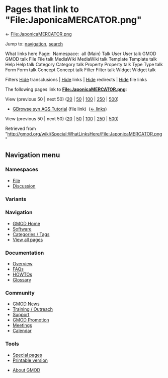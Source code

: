 <div id="mw-page-base" class="noprint">

</div>

<div id="mw-head-base" class="noprint">

</div>

<div id="content" class="mw-body" role="main">

<span id="top"></span>

<div id="mw-js-message" style="display:none;">

</div>



# <span dir="auto">Pages that link to "File:JaponicaMERCATOR.png"</span>

<div id="bodyContent">

<div id="contentSub">

←
[File:JaponicaMERCATOR.png](/wiki/File:JaponicaMERCATOR.png "File:JaponicaMERCATOR.png")

</div>

<div id="jump-to-nav" class="mw-jump">

Jump to: [navigation](#mw-navigation), [search](#p-search)

</div>

<div id="mw-content-text">

What links here Page:  Namespace:  all (Main) Talk User User talk GMOD
GMOD talk File File talk MediaWiki MediaWiki talk Template Template talk
Help Help talk Category Category talk Property Property talk Type Type
talk Form Form talk Concept Concept talk Filter Filter talk Widget
Widget talk

Filters
[Hide](/mediawiki/index.php?title=Special:WhatLinksHere/File:JaponicaMERCATOR.png&hidetrans=1 "Special:WhatLinksHere/File:JaponicaMERCATOR.png")
transclusions \|
[Hide](/mediawiki/index.php?title=Special:WhatLinksHere/File:JaponicaMERCATOR.png&hidelinks=1 "Special:WhatLinksHere/File:JaponicaMERCATOR.png")
links \|
[Hide](/mediawiki/index.php?title=Special:WhatLinksHere/File:JaponicaMERCATOR.png&hideredirs=1 "Special:WhatLinksHere/File:JaponicaMERCATOR.png")
redirects \|
[Hide](/mediawiki/index.php?title=Special:WhatLinksHere/File:JaponicaMERCATOR.png&hideimages=1 "Special:WhatLinksHere/File:JaponicaMERCATOR.png")
file links

The following pages link to
**[File:JaponicaMERCATOR.png](/wiki/File:JaponicaMERCATOR.png "File:JaponicaMERCATOR.png")**:

View (previous 50 \| next 50)
([20](/mediawiki/index.php?title=Special:WhatLinksHere/File:JaponicaMERCATOR.png&limit=20 "Special:WhatLinksHere/File:JaponicaMERCATOR.png")
\|
[50](/mediawiki/index.php?title=Special:WhatLinksHere/File:JaponicaMERCATOR.png&limit=50 "Special:WhatLinksHere/File:JaponicaMERCATOR.png")
\|
[100](/mediawiki/index.php?title=Special:WhatLinksHere/File:JaponicaMERCATOR.png&limit=100 "Special:WhatLinksHere/File:JaponicaMERCATOR.png")
\|
[250](/mediawiki/index.php?title=Special:WhatLinksHere/File:JaponicaMERCATOR.png&limit=250 "Special:WhatLinksHere/File:JaponicaMERCATOR.png")
\|
[500](/mediawiki/index.php?title=Special:WhatLinksHere/File:JaponicaMERCATOR.png&limit=500 "Special:WhatLinksHere/File:JaponicaMERCATOR.png"))

- [GBrowse syn AGS
  Tutorial](/wiki/GBrowse_syn_AGS_Tutorial "GBrowse syn AGS Tutorial")
  (file link) ‎ <span class="mw-whatlinkshere-tools">([←
  links](/mediawiki/index.php?title=Special:WhatLinksHere&target=GBrowse+syn+AGS+Tutorial "Special:WhatLinksHere"))</span>

View (previous 50 \| next 50)
([20](/mediawiki/index.php?title=Special:WhatLinksHere/File:JaponicaMERCATOR.png&limit=20 "Special:WhatLinksHere/File:JaponicaMERCATOR.png")
\|
[50](/mediawiki/index.php?title=Special:WhatLinksHere/File:JaponicaMERCATOR.png&limit=50 "Special:WhatLinksHere/File:JaponicaMERCATOR.png")
\|
[100](/mediawiki/index.php?title=Special:WhatLinksHere/File:JaponicaMERCATOR.png&limit=100 "Special:WhatLinksHere/File:JaponicaMERCATOR.png")
\|
[250](/mediawiki/index.php?title=Special:WhatLinksHere/File:JaponicaMERCATOR.png&limit=250 "Special:WhatLinksHere/File:JaponicaMERCATOR.png")
\|
[500](/mediawiki/index.php?title=Special:WhatLinksHere/File:JaponicaMERCATOR.png&limit=500 "Special:WhatLinksHere/File:JaponicaMERCATOR.png"))

</div>

<div class="printfooter">

Retrieved from
"<http://gmod.org/wiki/Special:WhatLinksHere/File:JaponicaMERCATOR.png>"

</div>

<div id="catlinks" class="catlinks catlinks-allhidden">

</div>

<div class="visualClear">

</div>

</div>

</div>

<div id="mw-navigation">

## Navigation menu

<div id="mw-head">



<div id="left-navigation">

<div id="p-namespaces" class="vectorTabs" role="navigation"
aria-labelledby="p-namespaces-label">

### Namespaces

- <span id="ca-nstab-image"><a href="/wiki/File:JaponicaMERCATOR.png" accesskey="c"
  title="View the file page [c]">File</a></span>
- <span id="ca-talk"><a
  href="/mediawiki/index.php?title=File_talk:JaponicaMERCATOR.png&amp;action=edit&amp;redlink=1"
  accesskey="t"
  title="Discussion about the content page [t]">Discussion</a></span>

</div>

<div id="p-variants" class="vectorMenu emptyPortlet" role="navigation"
aria-labelledby="p-variants-label">

### 

### Variants[](#)

<div class="menu">

</div>

</div>

</div>





</div>

</div>

</div>

<div id="mw-panel">

<div id="p-logo" role="banner">

<a href="/wiki/Main_Page"
style="background-image: url(http://gmod.org/images/GMOD-cogs.png);"
title="Visit the main page"></a>

</div>

<div id="p-Navigation" class="portal" role="navigation"
aria-labelledby="p-Navigation-label">

### Navigation

<div class="body">

- <span id="n-GMOD-Home">[GMOD Home](/wiki/Main_Page)</span>
- <span id="n-Software">[Software](/wiki/GMOD_Components)</span>
- <span id="n-Categories-.2F-Tags">[Categories /
  Tags](/wiki/Categories)</span>
- <span id="n-View-all-pages">[View all
  pages](/wiki/Special:AllPages)</span>

</div>

</div>

<div id="p-Documentation" class="portal" role="navigation"
aria-labelledby="p-Documentation-label">

### Documentation

<div class="body">

- <span id="n-Overview">[Overview](/wiki/Overview)</span>
- <span id="n-FAQs">[FAQs](/wiki/Category:FAQ)</span>
- <span id="n-HOWTOs">[HOWTOs](/wiki/Category:HOWTO)</span>
- <span id="n-Glossary">[Glossary](/wiki/Glossary)</span>

</div>

</div>

<div id="p-Community" class="portal" role="navigation"
aria-labelledby="p-Community-label">

### Community

<div class="body">

- <span id="n-GMOD-News">[GMOD News](/wiki/GMOD_News)</span>
- <span id="n-Training-.2F-Outreach">[Training /
  Outreach](/wiki/Training_and_Outreach)</span>
- <span id="n-Support">[Support](/wiki/Support)</span>
- <span id="n-GMOD-Promotion">[GMOD
  Promotion](/wiki/GMOD_Promotion)</span>
- <span id="n-Meetings">[Meetings](/wiki/Meetings)</span>
- <span id="n-Calendar">[Calendar](/wiki/Calendar)</span>

</div>

</div>

<div id="p-tb" class="portal" role="navigation"
aria-labelledby="p-tb-label">

### Tools

<div class="body">

- <span id="t-specialpages"><a href="/wiki/Special:SpecialPages" accesskey="q"
  title="A list of all special pages [q]">Special pages</a></span>
- <span id="t-print"><a
  href="/mediawiki/index.php?title=Special:WhatLinksHere/File:JaponicaMERCATOR.png&amp;printable=yes"
  rel="alternate" accesskey="p"
  title="Printable version of this page [p]">Printable version</a></span>

</div>

</div>

</div>

</div>

<div id="footer" role="contentinfo">

- <span id="footer-places-about">[About
  GMOD](/wiki/GMOD:About "GMOD:About")</span>

<!-- -->






</div>
